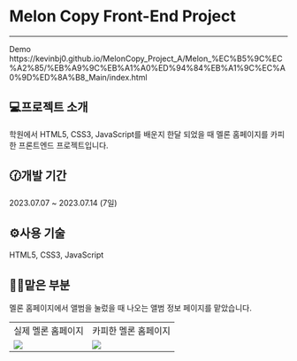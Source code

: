 # Melon Copy Front-End Project
<hr>
Demo <br>
https://kevinbj0.github.io/MelonCopy_Project_A/Melon_%EC%B5%9C%EC%A2%85/%EB%A9%9C%EB%A1%A0%ED%94%84%EB%A1%9C%EC%A0%9D%ED%8A%B8_Main/index.html

## 💻프로젝트 소개
학원에서 HTML5, CSS3, JavaScript를 배운지 한달 되었을 때 멜론 홈페이지를 카피한 프론트엔드 프로젝트입니다. <br>

## 🕜개발 기간
2023.07.07 ~ 2023.07.14 (7일) <br>

## ⚙️사용 기술
HTML5, CSS3, JavaScript <br>

## 🙋‍♀️맡은 부분
멜론 홈페이지에서 앨범을 눌렀을 때 나오는 앨범 정보 페이지를 맡았습니다. <br>

<table>
  <tr>
    <td>실제 멜론 홈페이지</td>
    <td>카피한 멜론 홈페이지</td>
  </tr>
  
  <tr>
    <td>
      <img src="https://github.com/Min0729/MelonCopy_Project_A/assets/119486666/cbb74dee-68f0-43f2-a7e0-554f442f1522">
    </td>
    <td>
      <img src="https://github.com/Min0729/MelonCopy_Project_A/assets/119486666/7dd6445a-c106-4630-b301-4c7297150356">
    </td>
  </tr>
</table>











